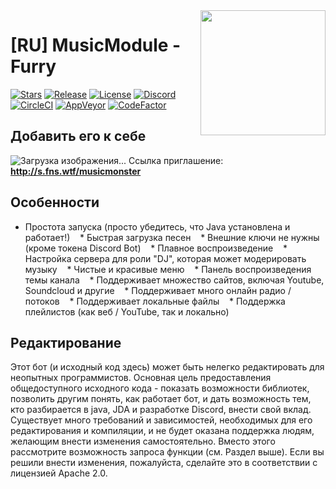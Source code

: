 <img align="right" src="https://i.imgur.com/zrE80HY.png" height="200" width="200">

# [RU] MusicModule - Furry

[![Stars](https://img.shields.io/github/stars/jagrosh/MusicBot.svg)](https://github.com/Rxflex/MusicMonsterb/stargazers)
[![Release](https://img.shields.io/github/release/FurryTeam/MusicModule.svg)](https://github.com/FurryTeam/MusicModule/releases/latest)
[![License](https://img.shields.io/github/license/FurryTeam/MusicModule.svg)](https://github.com/FurryTeam/MusicModule/blob/master/LICENSE)
[![Discord](https://discordapp.com/api/guilds/147698382092238848/widget.png)](https://discord.gg/0p9LSGoRLu6Pet0k)<br>
[![CircleCI](https://img.shields.io/circleci/project/github/FurryTeam/MusicModule/master.svg)](https://circleci.com/gh/FurryTeam/MusicModule)
[![AppVeyor](https://ci.appveyor.com/api/projects/status/gdu6nyte5psj6xfk/branch/master?svg=true)](https://ci.appveyor.com/project/FurryTeam/MusicModule/branch/master)
[![CodeFactor](https://www.codefactor.io/repository/github/FurryTeam/MusicModule/badge)](https://www.codefactor.io/repository/github/FurryTeam/MusicModule)


## Добавить его к себе 
![Загрузка изображения...](https://faq.furrybot.gq/filoghost_files/cover-invite.png)
      Ссылка приглашение: **http://s.fns.wtf/musicmonster**


## Особенности
   * Простота запуска (просто убедитесь, что Java установлена и работает!)
   * Быстрая загрузка песен
   * Внешние ключи не нужны (кроме токена Discord Bot)
   * Плавное воспроизведение
   * Настройка сервера для роли "DJ", которая может модерировать музыку
   * Чистые и красивые меню
   * Панель воспроизведения темы канала
   * Поддерживает множество сайтов, включая Youtube, Soundcloud и другие
   * Поддерживает много онлайн радио / потоков
   * Поддерживает локальные файлы
   * Поддержка плейлистов (как веб / YouTube, так и локально)

## Редактирование
Этот бот (и исходный код здесь) может быть нелегко редактировать для неопытных программистов. Основная цель предоставления общедоступного исходного кода - показать возможности библиотек, позволить другим понять, как работает бот, и дать возможность тем, кто разбирается в java, JDA и разработке Discord, внести свой вклад. Существует много требований и зависимостей, необходимых для его редактирования и компиляции, и не будет оказана поддержка людям, желающим внести изменения самостоятельно. Вместо этого рассмотрите возможность запроса функции (см. Раздел выше). Если вы решили внести изменения, пожалуйста, сделайте это в соответствии с лицензией Apache 2.0.
